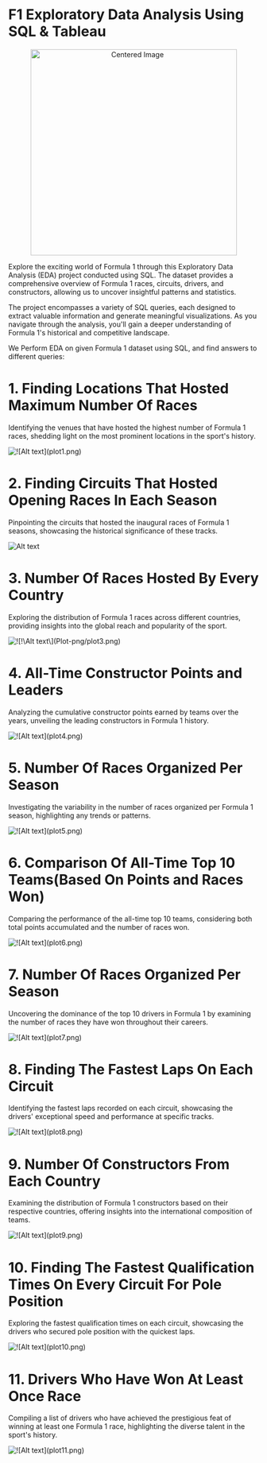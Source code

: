 # F1 Exploratory Data Analysis Using SQL & Tableau

<div style="text-align: center;">
  <img height="415" src="https://media.contentapi.ea.com/content/dam/gin/images/2023/02/f123-gametile-16x9.jpg.adapt.crop1x1.767w.jpg" alt="Centered Image">
</div>


Explore the exciting world of Formula 1 through this Exploratory Data Analysis (EDA) project conducted using SQL. The dataset provides a comprehensive overview of Formula 1 races, circuits, drivers, and constructors, allowing us to uncover insightful patterns and statistics. 

The project encompasses a variety of SQL queries, each designed to extract valuable information and generate meaningful visualizations. As you navigate through the analysis, you'll gain a deeper understanding of Formula 1's historical and competitive landscape.

We Perform EDA on given Formula 1 dataset using SQL, and find answers to different queries:

# 1. Finding Locations That Hosted Maximum Number Of Races
Identifying the venues that have hosted the highest number of Formula 1 races, shedding light on the most prominent locations in the sport's history.

![!\[Alt text\](plot1.png)](Plot-png/plot1.png)

# 2. Finding Circuits That Hosted Opening Races In Each Season
Pinpointing the circuits that hosted the inaugural races of Formula 1 seasons, showcasing the historical significance of these tracks.

![Alt text](Plot-png/plot2.png)

# 3. Number Of Races Hosted By Every Country
Exploring the distribution of Formula 1 races across different countries, providing insights into the global reach and popularity of the sport.

![!\[!\\[Alt text\\](plot3.png)\](Plot-png/plot3.png)](Plot-png/plot3.png)

# 4. All-Time Constructor Points and Leaders 
Analyzing the cumulative constructor points earned by teams over the years, unveiling the leading constructors in Formula 1 history.

![!\[Alt text\](plot4.png)](Plot-png/plot4.png)

# 5. Number Of Races Organized Per Season
Investigating the variability in the number of races organized per Formula 1 season, highlighting any trends or patterns.

![!\[Alt text\](plot5.png)](Plot-png/plot5.png)

# 6. Comparison Of All-Time Top 10 Teams(Based On Points and Races Won)
Comparing the performance of the all-time top 10 teams, considering both total points accumulated and the number of races won.

![!\[Alt text\](plot6.png)](Plot-png/plot6.png)

# 7. Number Of Races Organized Per Season
Uncovering the dominance of the top 10 drivers in Formula 1 by examining the number of races they have won throughout their careers.

![ !\[Alt text\](plot7.png)](Plot-png/plot7.png)

# 8. Finding The Fastest Laps On Each Circuit 
Identifying the fastest laps recorded on each circuit, showcasing the drivers' exceptional speed and performance at specific tracks.

![!\[Alt text\](plot8.png)](Plot-png/plot8.png)

# 9. Number Of Constructors From Each Country 
Examining the distribution of Formula 1 constructors based on their respective countries, offering insights into the international composition of teams.

![!\[Alt text\](plot9.png)](Plot-png/plot9.png)

# 10. Finding The Fastest Qualification Times On Every Circuit For Pole Position
Exploring the fastest qualification times on each circuit, showcasing the drivers who secured pole position with the quickest laps.

![!\[Alt text\](plot10.png)](Plot-png/plot10.png)

# 11. Drivers Who Have Won At Least Once Race 
Compiling a list of drivers who have achieved the prestigious feat of winning at least one Formula 1 race, highlighting the diverse talent in the sport's history.

![!\[Alt text\](plot11.png)](Plot-png/plot11.png)